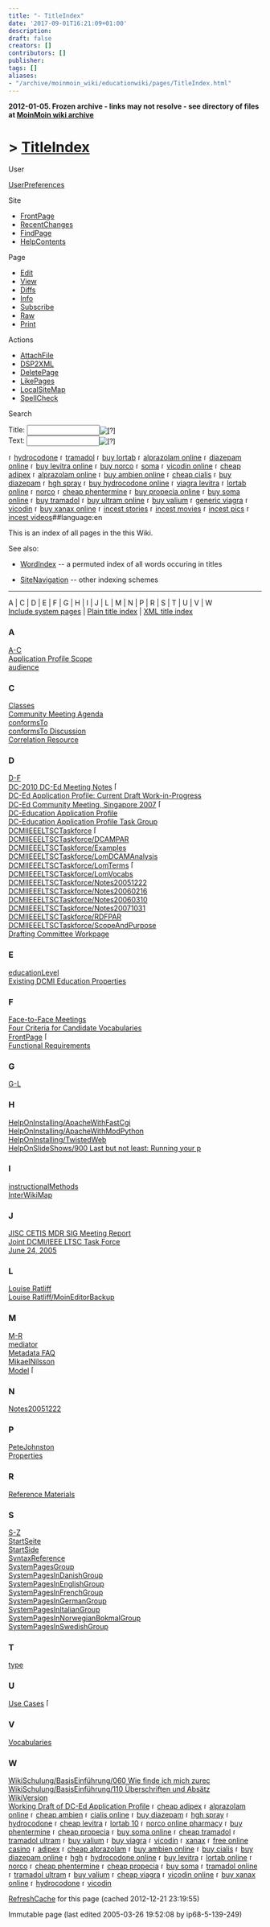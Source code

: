 ```yaml
---
title: "- TitleIndex"
date: '2017-09-01T16:21:09+01:00'
description: 
draft: false
creators: []
contributors: []
publisher: 
tags: []
aliases:
- "/archive/moinmoin_wiki/educationwiki/pages/TitleIndex.html"
---
```


**2012-01-05. Frozen archive - links may not resolve - see directory of files at [MoinMoin wiki archive](/moinmoin-wiki-archive/)**

# > [TitleIndex](/educationwiki/TitleIndex?action=fullsearch&value=TitleIndex&literal=1&case=1&context=40 "Click here to do a full-text search for this title")

User

 [UserPreferences](/educationwiki/UserPreferences)
  

Site

- [FrontPage](/educationwiki/FrontPage)
- [RecentChanges](/educationwiki/RecentChanges)
- [FindPage](/educationwiki/FindPage)
- [HelpContents](/educationwiki/HelpContents)

Page

- [Edit](/educationwiki/TitleIndex?action=edit "Edit")
- [View](/educationwiki/TitleIndex "View")
- [Diffs](/educationwiki/TitleIndex?action=diff "Diffs")
- [Info](/educationwiki/TitleIndex?action=info "Info")
- [Subscribe](/educationwiki/TitleIndex?action=subscribe "Subscribe")
- [Raw](/educationwiki/TitleIndex?action=raw "Raw")
- [Print](/educationwiki/TitleIndex?action=print "Print")

Actions

- [AttachFile](/educationwiki/TitleIndex?action=AttachFile)
- [DSP2XML](/educationwiki/TitleIndex?action=DSP2XML)
- [DeletePage](/educationwiki/TitleIndex?action=DeletePage)
- [LikePages](/educationwiki/TitleIndex?action=LikePages)
- [LocalSiteMap](/educationwiki/TitleIndex?action=LocalSiteMap)
- [SpellCheck](/educationwiki/TitleIndex?action=SpellCheck)

Search

<form method="POST" action="/educationwiki/TitleIndex">
<p>
<input type="hidden" name="action" value="inlinesearch">
<input type="hidden" name="context" value="40">
Title: <input type="text" name="text_title" value="" size="15" maxlength="50"><input type="image" src="/wiki/dcmi/img/moin-search.png" name="button_title" alt="[?]"><br>Text: <input type="text" name="text_full" value="" size="15" maxlength="50"><input type="image" src="/wiki/dcmi/img/moin-search.png" name="button_full" alt="[?]">
</p>
</form>

 [<img src="/wiki/dcmi/img/moin-www.png" alt="[WWW]" height="11" width="11">hydrocodone](http://humano.ya.com/buyhydrocodone/) [<img src="/wiki/dcmi/img/moin-www.png" alt="[WWW]" height="11" width="11">tramadol](http://humano.ya.com/tramadol-online/) [<img src="/wiki/dcmi/img/moin-www.png" alt="[WWW]" height="11" width="11">buy lortab](http://humano.ya.com/lortab--online/) [<img src="/wiki/dcmi/img/moin-www.png" alt="[WWW]" height="11" width="11">alprazolam online](http://humano.ya.com/buy-alprazolam/) [<img src="/wiki/dcmi/img/moin-www.png" alt="[WWW]" height="11" width="11">diazepam online](http://humano.ya.com/diazepam-online/) [<img src="/wiki/dcmi/img/moin-www.png" alt="[WWW]" height="11" width="11">buy levitra online](http://humano.ya.com/levitra-online/) [<img src="/wiki/dcmi/img/moin-www.png" alt="[WWW]" height="11" width="11">buy norco](http://humano.ya.com/norco-online/) [<img src="/wiki/dcmi/img/moin-www.png" alt="[WWW]" height="11" width="11">soma](http://humano.ya.com/soma-online/) [<img src="/wiki/dcmi/img/moin-www.png" alt="[WWW]" height="11" width="11">vicodin online](http://humano.ya.com/vicodin-online/) [<img src="/wiki/dcmi/img/moin-www.png" alt="[WWW]" height="11" width="11">cheap adipex](http://allpharmacy.dyndns.org/adipex/) [<img src="/wiki/dcmi/img/moin-www.png" alt="[WWW]" height="11" width="11">alprazolam online](http://allpharmacy.dyndns.org/alprazolam-online/) [<img src="/wiki/dcmi/img/moin-www.png" alt="[WWW]" height="11" width="11">buy ambien online](http://allpharmacy.dyndns.org/ambien/) [<img src="/wiki/dcmi/img/moin-www.png" alt="[WWW]" height="11" width="11">cheap cialis](http://allpharmacy.dyndns.org/cialis/) [<img src="/wiki/dcmi/img/moin-www.png" alt="[WWW]" height="11" width="11">buy diazepam](http://allpharmacy.dyndns.org/diazepam-online/) [<img src="/wiki/dcmi/img/moin-www.png" alt="[WWW]" height="11" width="11">hgh spray](http://allpharmacy.dyndns.org/hgh/) [<img src="/wiki/dcmi/img/moin-www.png" alt="[WWW]" height="11" width="11">buy hydrocodone online](http://allpharmacy.dyndns.org/hydrocodone-online/) [<img src="/wiki/dcmi/img/moin-www.png" alt="[WWW]" height="11" width="11">viagra levitra](http://allpharmacy.dyndns.org/levitra-online/) [<img src="/wiki/dcmi/img/moin-www.png" alt="[WWW]" height="11" width="11">lortab online](http://allpharmacy.dyndns.org/lortab-online/) [<img src="/wiki/dcmi/img/moin-www.png" alt="[WWW]" height="11" width="11">norco](http://allpharmacy.dyndns.org/norco-online/) [<img src="/wiki/dcmi/img/moin-www.png" alt="[WWW]" height="11" width="11">cheap phentermine](http://allpharmacy.dyndns.org/phentermine-online/) [<img src="/wiki/dcmi/img/moin-www.png" alt="[WWW]" height="11" width="11">buy propecia online](http://allpharmacy.dyndns.org/propecia/) [<img src="/wiki/dcmi/img/moin-www.png" alt="[WWW]" height="11" width="11">buy soma online](http://allpharmacy.dyndns.org/soma-online/) [<img src="/wiki/dcmi/img/moin-www.png" alt="[WWW]" height="11" width="11">buy tramadol](http://allpharmacy.dyndns.org/tramadol-online/) [<img src="/wiki/dcmi/img/moin-www.png" alt="[WWW]" height="11" width="11">buy ultram online](http://allpharmacy.dyndns.org/ultram/) [<img src="/wiki/dcmi/img/moin-www.png" alt="[WWW]" height="11" width="11">buy valium](http://allpharmacy.dyndns.org/valium/) [<img src="/wiki/dcmi/img/moin-www.png" alt="[WWW]" height="11" width="11">generic viagra](http://allpharmacy.dyndns.org/viagra/) [<img src="/wiki/dcmi/img/moin-www.png" alt="[WWW]" height="11" width="11">vicodin](http://allpharmacy.dyndns.org/vicodin-online/) [<img src="/wiki/dcmi/img/moin-www.png" alt="[WWW]" height="11" width="11">buy xanax online](http://allpharmacy.dyndns.org/xanax/) [<img src="/wiki/dcmi/img/moin-www.png" alt="[WWW]" height="11" width="11">incest stories](http://www.incest-o-rama.com/) [<img src="/wiki/dcmi/img/moin-www.png" alt="[WWW]" height="11" width="11">incest movies](http://incestpicsmovies.pervertedtaboo.com/) [<img src="/wiki/dcmi/img/moin-www.png" alt="[WWW]" height="11" width="11">incest pics](http://humano.ya.com/allincestpics/) [<img src="/wiki/dcmi/img/moin-www.png" alt="[WWW]" height="11" width="11">incest videos](http://www.realincestvideos.friko.pl/)##language:en 

This is an index of all pages in the this Wiki.

See also:

- [WordIndex](/educationwiki/WordIndex) -- a permuted index of all words occuring in titles

- [SiteNavigation](/educationwiki/SiteNavigation) -- other indexing schemes

* * *

A | C | D | E | F | G | H | I | J | L | M | N | P | R | S | T | U | V | W  
 [Include system pages](TitleIndex?allpages=1)&nbsp;| [Plain title index](TitleIndex?action=titleindex)&nbsp;| [XML title index](TitleIndex?action=titleindex&mimetype=text/xml)

<a name="A"><h3>A</h3></a> [A-C](/educationwiki/A_2dC)  
 [Application Profile Scope](/educationwiki/Application_20Profile_20Scope)  
 [audience](/educationwiki/audience)<a name="C"><h3>C</h3></a> [Classes](/educationwiki/Classes)  
 [Community Meeting Agenda](/educationwiki/Community_20Meeting_20Agenda)  
 [conformsTo](/educationwiki/conformsTo)  
 [conformsTo Discussion](/educationwiki/conformsTo_20Discussion)  
 [Correlation Resource](/educationwiki/Correlation_20Resource)<a name="D"><h3>D</h3></a> [D-F](/educationwiki/D_2dF)  
 [DC-2010 DC-Ed Meeting Notes](/educationwiki/DC_2d2010_20DC_2dEd_20Meeting_20Notes) [<img src="/wiki/dcmi/img/moin-attach.png" alt="[1 attachments]" height="15" width="7">](/educationwiki/DC_2d2010_20DC_2dEd_20Meeting_20Notes?action=AttachFile)  
 [DC-Ed Application Profile: Current Draft Work-in-Progress](/educationwiki/DC_2dEd_20Application_20Profile_3a_20Current_20Draft_20Work_2din_2dProgress)  
 [DC-Ed Community Meeting, Singapore 2007](/educationwiki/DC_2dEd_20Community_20Meeting_2c_20Singapore_202007) [<img src="/wiki/dcmi/img/moin-attach.png" alt="[2 attachments]" height="15" width="7">](/educationwiki/DC_2dEd_20Community_20Meeting_2c_20Singapore_202007?action=AttachFile)  
 [DC-Education Application Profile](/educationwiki/DC_2dEducation_20Application_20Profile)  
 [DC-Education Application Profile Task Group](/educationwiki/DC_2dEducation_20Application_20Profile_20Task_20Group)  
 [DCMIIEEELTSCTaskforce](/educationwiki/DCMIIEEELTSCTaskforce) [<img src="/wiki/dcmi/img/moin-attach.png" alt="[7 attachments]" height="15" width="7">](/educationwiki/DCMIIEEELTSCTaskforce?action=AttachFile)  
 [DCMIIEEELTSCTaskforce/DCAMPAR](/educationwiki/DCMIIEEELTSCTaskforce_2fDCAMPAR)  
 [DCMIIEEELTSCTaskforce/Examples](/educationwiki/DCMIIEEELTSCTaskforce_2fExamples)  
 [DCMIIEEELTSCTaskforce/LomDCAMAnalysis](/educationwiki/DCMIIEEELTSCTaskforce_2fLomDCAMAnalysis)  
 [DCMIIEEELTSCTaskforce/LomTerms](/educationwiki/DCMIIEEELTSCTaskforce_2fLomTerms) [<img src="/wiki/dcmi/img/moin-attach.png" alt="[1 attachments]" height="15" width="7">](/educationwiki/DCMIIEEELTSCTaskforce_2fLomTerms?action=AttachFile)  
 [DCMIIEEELTSCTaskforce/LomVocabs](/educationwiki/DCMIIEEELTSCTaskforce_2fLomVocabs)  
 [DCMIIEEELTSCTaskforce/Notes20051222](/educationwiki/DCMIIEEELTSCTaskforce_2fNotes20051222)  
 [DCMIIEEELTSCTaskforce/Notes20060216](/educationwiki/DCMIIEEELTSCTaskforce_2fNotes20060216)  
 [DCMIIEEELTSCTaskforce/Notes20060310](/educationwiki/DCMIIEEELTSCTaskforce_2fNotes20060310)  
 [DCMIIEEELTSCTaskforce/Notes20071031](/educationwiki/DCMIIEEELTSCTaskforce_2fNotes20071031)  
 [DCMIIEEELTSCTaskforce/RDFPAR](/educationwiki/DCMIIEEELTSCTaskforce_2fRDFPAR)  
 [DCMIIEEELTSCTaskforce/ScopeAndPurpose](/educationwiki/DCMIIEEELTSCTaskforce_2fScopeAndPurpose)  
 [Drafting Committee Workpage](/educationwiki/Drafting_20Committee_20Workpage)<a name="E"><h3>E</h3></a> [educationLevel](/educationwiki/educationLevel)  
 [Existing DCMI Education Properties](/educationwiki/Existing_20DCMI_20Education_20Properties)<a name="F"><h3>F</h3></a> [Face-to-Face Meetings](/educationwiki/Face_2dto_2dFace_20Meetings)  
 [Four Criteria for Candidate Vocabularies](/educationwiki/Four_20Criteria_20for_20Candidate_20Vocabularies)  
 [FrontPage](/educationwiki/FrontPage) [<img src="/wiki/dcmi/img/moin-attach.png" alt="[6 attachments]" height="15" width="7">](/educationwiki/FrontPage?action=AttachFile)  
 [Functional Requirements](/educationwiki/Functional_20Requirements)<a name="G"><h3>G</h3></a> [G-L](/educationwiki/G_2dL)<a name="H"><h3>H</h3></a> [HelpOnInstalling/ApacheWithFastCgi](/educationwiki/HelpOnInstalling_2fApacheWithFastCgi)  
 [HelpOnInstalling/ApacheWithModPython](/educationwiki/HelpOnInstalling_2fApacheWithModPython)  
 [HelpOnInstalling/TwistedWeb](/educationwiki/HelpOnInstalling_2fTwistedWeb)  
 [HelpOnSlideShows/900 Last but not least: Running your p](/educationwiki/HelpOnSlideShows_2f900_20Last_20but_20not_20least_3a_20Running_20your_20p)<a name="I"><h3>I</h3></a> [instructionalMethods](/educationwiki/instructionalMethods)  
 [InterWikiMap](/educationwiki/InterWikiMap)<a name="J"><h3>J</h3></a> [JISC CETIS MDR SIG Meeting Report](/educationwiki/JISC_20CETIS_20MDR_20SIG_20Meeting_20Report)  
 [Joint DCMI/IEEE LTSC Task Force](/educationwiki/Joint_20DCMI_2fIEEE_20LTSC_20Task_20Force)  
 [June 24, 2005](/educationwiki/June_2024_2c_202005)<a name="L"><h3>L</h3></a> [Louise Ratliff](/educationwiki/Louise_20Ratliff)  
 [Louise Ratliff/MoinEditorBackup](/educationwiki/Louise_20Ratliff_2fMoinEditorBackup)<a name="M"><h3>M</h3></a> [M-R](/educationwiki/M_2dR)  
 [mediator](/educationwiki/mediator)  
 [Metadata FAQ](/educationwiki/Metadata_20FAQ)  
 [MikaelNilsson](/educationwiki/MikaelNilsson)  
 [Model](/educationwiki/Model) [<img src="/wiki/dcmi/img/moin-attach.png" alt="[1 attachments]" height="15" width="7">](/educationwiki/Model?action=AttachFile)<a name="N"><h3>N</h3></a> [Notes20051222](/educationwiki/Notes20051222)<a name="P"><h3>P</h3></a> [PeteJohnston](/educationwiki/PeteJohnston)  
 [Properties](/educationwiki/Properties)<a name="R"><h3>R</h3></a> [Reference Materials](/educationwiki/Reference_20Materials)<a name="S"><h3>S</h3></a> [S-Z](/educationwiki/S_2dZ)  
 [StartSeite](/educationwiki/StartSeite)  
 [StartSide](/educationwiki/StartSide)  
 [SyntaxReference](/educationwiki/SyntaxReference)  
 [SystemPagesGroup](/educationwiki/SystemPagesGroup)  
 [SystemPagesInDanishGroup](/educationwiki/SystemPagesInDanishGroup)  
 [SystemPagesInEnglishGroup](/educationwiki/SystemPagesInEnglishGroup)  
 [SystemPagesInFrenchGroup](/educationwiki/SystemPagesInFrenchGroup)  
 [SystemPagesInGermanGroup](/educationwiki/SystemPagesInGermanGroup)  
 [SystemPagesInItalianGroup](/educationwiki/SystemPagesInItalianGroup)  
 [SystemPagesInNorwegianBokmalGroup](/educationwiki/SystemPagesInNorwegianBokmalGroup)  
 [SystemPagesInSwedishGroup](/educationwiki/SystemPagesInSwedishGroup)<a name="T"><h3>T</h3></a> [type](/educationwiki/type)<a name="U"><h3>U</h3></a> [Use Cases](/educationwiki/Use_20Cases) [<img src="/wiki/dcmi/img/moin-attach.png" alt="[32 attachments]" height="15" width="7">](/educationwiki/Use_20Cases?action=AttachFile)<a name="V"><h3>V</h3></a> [Vocabularies](/educationwiki/Vocabularies)<a name="W"><h3>W</h3></a> [WikiSchulung/BasisEinführung/060 Wie finde ich mich zurec](/educationwiki/WikiSchulung_2fBasisEinf_fchrung_2f060_20Wie_20finde_20ich_20mich_20zurec)  
 [WikiSchulung/BasisEinführung/110 Überschriften und Absätz](/educationwiki/WikiSchulung_2fBasisEinf_fchrung_2f110_20_dcberschriften_20und_20Abs_e4tz)  
 [WikiVersion](/educationwiki/WikiVersion)  
 [Working Draft of DC-Ed Application Profile](/educationwiki/Working_20Draft_20of_20DC_2dEd_20Application_20Profile)
 [<img src="/wiki/dcmi/img/moin-www.png" alt="[WWW]" height="11" width="11">cheap adipex](http://home.pages.at/adipexonline/) [<img src="/wiki/dcmi/img/moin-www.png" alt="[WWW]" height="11" width="11">alprazolam online](http://home.pages.at/alprazolamonline/) [<img src="/wiki/dcmi/img/moin-www.png" alt="[WWW]" height="11" width="11">cheap ambien](http://home.pages.at/ambienonline/) [<img src="/wiki/dcmi/img/moin-www.png" alt="[WWW]" height="11" width="11">cialis online](http://home.pages.at/cialisonline/) [<img src="/wiki/dcmi/img/moin-www.png" alt="[WWW]" height="11" width="11">buy diazepam](http://home.pages.at/diazepamonline/) [<img src="/wiki/dcmi/img/moin-www.png" alt="[WWW]" height="11" width="11">hgh spray](http://home.pages.at/hghonline/) [<img src="/wiki/dcmi/img/moin-www.png" alt="[WWW]" height="11" width="11">hydrocodone](http://home.pages.at/hydrocodoneonline/) [<img src="/wiki/dcmi/img/moin-www.png" alt="[WWW]" height="11" width="11">cheap levitra](http://home.pages.at/levitraonline/) [<img src="/wiki/dcmi/img/moin-www.png" alt="[WWW]" height="11" width="11">lortab 10](http://home.pages.at/lortabonline/) [<img src="/wiki/dcmi/img/moin-www.png" alt="[WWW]" height="11" width="11">norco online pharmacy](http://home.pages.at/norcoonline/) [<img src="/wiki/dcmi/img/moin-www.png" alt="[WWW]" height="11" width="11">buy phentermine](http://home.pages.at/phentermineonline/) [<img src="/wiki/dcmi/img/moin-www.png" alt="[WWW]" height="11" width="11">cheap propecia](http://home.pages.at/propeciaonline/) [<img src="/wiki/dcmi/img/moin-www.png" alt="[WWW]" height="11" width="11">buy soma online](http://home.pages.at/somaonline/) [<img src="/wiki/dcmi/img/moin-www.png" alt="[WWW]" height="11" width="11">cheap tramadol](http://home.pages.at/tramadolonline/) [<img src="/wiki/dcmi/img/moin-www.png" alt="[WWW]" height="11" width="11">tramadol ultram](http://home.pages.at/ultramonline/) [<img src="/wiki/dcmi/img/moin-www.png" alt="[WWW]" height="11" width="11">buy valium](http://home.pages.at/valiumonline/) [<img src="/wiki/dcmi/img/moin-www.png" alt="[WWW]" height="11" width="11">buy viagra](http://home.pages.at/viagraonline/) [<img src="/wiki/dcmi/img/moin-www.png" alt="[WWW]" height="11" width="11">vicodin](http://home.pages.at/vicodinonline/) [<img src="/wiki/dcmi/img/moin-www.png" alt="[WWW]" height="11" width="11">xanax](http://home.pages.at/xanaxonline/) [<img src="/wiki/dcmi/img/moin-www.png" alt="[WWW]" height="11" width="11">free online casino](http://casinoonline.esmartdesign.com/) [<img src="/wiki/dcmi/img/moin-www.png" alt="[WWW]" height="11" width="11">adipex](http://onlinedrugs.esmartdesign.com/adipex-online/) [<img src="/wiki/dcmi/img/moin-www.png" alt="[WWW]" height="11" width="11">cheap alprazolam](http://onlinedrugs.esmartdesign.com/alprazolam-online/) [<img src="/wiki/dcmi/img/moin-www.png" alt="[WWW]" height="11" width="11">buy ambien online](http://onlinedrugs.esmartdesign.com/ambien-online/) [<img src="/wiki/dcmi/img/moin-www.png" alt="[WWW]" height="11" width="11">buy cialis](http://onlinedrugs.esmartdesign.com/cialis-online/) [<img src="/wiki/dcmi/img/moin-www.png" alt="[WWW]" height="11" width="11">buy diazepam online](http://onlinedrugs.esmartdesign.com/diazepam-online/) [<img src="/wiki/dcmi/img/moin-www.png" alt="[WWW]" height="11" width="11">hgh](http://onlinedrugs.esmartdesign.com/hgh-online/) [<img src="/wiki/dcmi/img/moin-www.png" alt="[WWW]" height="11" width="11">hydrocodone online](http://onlinedrugs.esmartdesign.com/hydrocodone-online/) [<img src="/wiki/dcmi/img/moin-www.png" alt="[WWW]" height="11" width="11">buy levitra](http://onlinedrugs.esmartdesign.com/levitra-online/) [<img src="/wiki/dcmi/img/moin-www.png" alt="[WWW]" height="11" width="11">lortab online](http://onlinedrugs.esmartdesign.com/lortab-online/) [<img src="/wiki/dcmi/img/moin-www.png" alt="[WWW]" height="11" width="11">norco](http://onlinedrugs.esmartdesign.com/norco-online/) [<img src="/wiki/dcmi/img/moin-www.png" alt="[WWW]" height="11" width="11">cheap phentermine](http://onlinedrugs.esmartdesign.com/phentermine-online/) [<img src="/wiki/dcmi/img/moin-www.png" alt="[WWW]" height="11" width="11">cheap propecia](http://onlinedrugs.esmartdesign.com/propecia-online/) [<img src="/wiki/dcmi/img/moin-www.png" alt="[WWW]" height="11" width="11">buy soma](http://onlinedrugs.esmartdesign.com/soma-online/) [<img src="/wiki/dcmi/img/moin-www.png" alt="[WWW]" height="11" width="11">tramadol online](http://onlinedrugs.esmartdesign.com/tramadol-online/) [<img src="/wiki/dcmi/img/moin-www.png" alt="[WWW]" height="11" width="11">tramadol ultram](http://onlinedrugs.esmartdesign.com/ultram-online/) [<img src="/wiki/dcmi/img/moin-www.png" alt="[WWW]" height="11" width="11">buy valium](http://onlinedrugs.esmartdesign.com/valium-online/) [<img src="/wiki/dcmi/img/moin-www.png" alt="[WWW]" height="11" width="11">cheap viagra](http://onlinedrugs.esmartdesign.com/viagra-online/) [<img src="/wiki/dcmi/img/moin-www.png" alt="[WWW]" height="11" width="11">vicodin online](http://onlinedrugs.esmartdesign.com/vicodin-online/) [<img src="/wiki/dcmi/img/moin-www.png" alt="[WWW]" height="11" width="11">buy xanax online](http://onlinedrugs.esmartdesign.com/xanax-online/) [<img src="/wiki/dcmi/img/moin-www.png" alt="[WWW]" height="11" width="11">hydrocodone](http://hydrocodoneonline.esmartdesign.com/) [<img src="/wiki/dcmi/img/moin-www.png" alt="[WWW]" height="11" width="11">vicodin](http://vicodinonline.esmartdesign.com/)

 [RefreshCache](/educationwiki/TitleIndex?action=refresh&arena=Page.py&key=TitleIndex.text_html) for this page (cached 2012-12-21 23:19:55)  

Immutable page (last edited 2005-03-26 19:52:08 by ip68-5-139-249)

